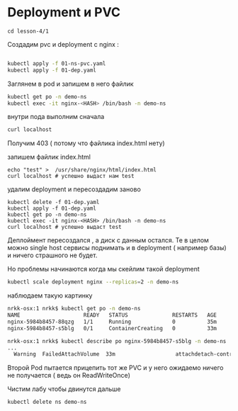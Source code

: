 # Deployment и PVC
```
cd lesson-4/1
```

Создадим  pvc  и deployment c nginx   :

```sh

kubectl apply -f 01-ns-pvc.yaml
kubectl apply -f 01-dep.yaml
```

Заглянем в pod и запишем в него файлик
```sh
kubectl get po -n demo-ns
kubectl exec -it nginx-<HASH> /bin/bash -n demo-ns
```
внутри пода выполним сначала

```sh
curl localhost
```
Получим 403 ( потому что файлика index.html нету)

запишем файлик index.html
```
echo "test" >  /usr/share/nginx/html/index.html
curl localhost # успешно выдаст нам test
```

удалим deployment и пересоздадим заново

```
kubectl delete -f 01-dep.yaml
kubectl apply -f 01-dep.yaml
kubectl get po -n demo-ns
kubectl exec -it nginx-<HASH> /bin/bash -n demo-ns
curl localhost # успешно выдаст test
```

Деплоймент пересоздался , а диск с данным остался. Те в целом можно single host сервисы поднимать и в deployment ( например базы) и ничего страшного  не будет.

Но проблемы начинаются когда мы скейлим такой deployment   
```sh
kubectl scale deployment nginx --replicas=2 -n demo-ns
```

наблюдаем такую картинку

```sh
nrkk-osx:1 nrkk$ kubectl get po -n demo-ns
NAME                    READY   STATUS              RESTARTS   AGE
nginx-5984b8457-88qzg   1/1     Running             0          35m
nginx-5984b8457-s5blg   0/1     ContainerCreating   0          33m
```

```sh
nrkk-osx:1 nrkk$ kubectl describe po nginx-5984b8457-s5blg -n demo-ns
...
  Warning  FailedAttachVolume  33m                   attachdetach-controller             Multi-Attach error for volume "pvc-4ff05376-46e2-4f34-9caa-2e67e387cc46" Volume is already used by pod(s) nginx-5984b8457-88qzg
```

Второй Pod пытается прицепить тот же PVC и у него ожидаемо ничего не получается ( ведь он ReadWriteOnce)

Чистим лабу чтобы двинутся дальше

```sh
kubectl delete ns demo-ns
```
